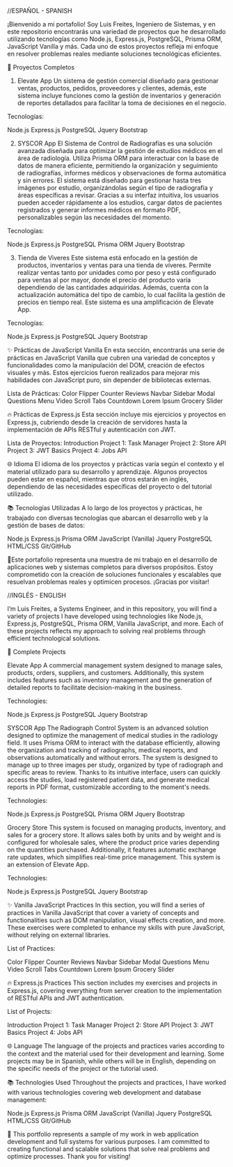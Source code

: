 //ESPAÑOL - SPANISH

¡Bienvenido a mi portafolio! Soy Luis Freites, Ingeniero de Sistemas, y en este repositorio encontrarás una variedad de proyectos que he desarrollado utilizando tecnologías como Node.js, Express.js, PostgreSQL, Prisma ORM, JavaScript Vanilla y más. Cada uno de estos proyectos refleja mi enfoque en resolver problemas reales mediante soluciones tecnológicas eficientes.

🚀 Proyectos Completos
1. Elevate App
Un sistema de gestión comercial diseñado para gestionar ventas, productos, pedidos, proveedores y clientes, además, este sistema incluye funciones como la gestión de inventarios y generación de reportes detallados para facilitar la toma de decisiones en el negocio.

Tecnologías:

Node.js
Express.js
PostgreSQL
Jquery
Bootstrap

2. SYSCOR App
El Sistema de Control de Radiografías es una solución avanzada diseñada para optimizar la gestión de estudios médicos en el área de radiología. Utiliza Prisma ORM para interactuar con la base de datos de manera eficiente, permitiendo la organización y seguimiento de radiografías, informes médicos y observaciones de forma automática y sin errores. El sistema está diseñado para gestionar hasta tres imágenes por estudio, organizándolas según el tipo de radiografía y áreas específicas a revisar. Gracias a su interfaz intuitiva, los usuarios pueden acceder rápidamente a los estudios, cargar datos de pacientes registrados y generar informes médicos en formato PDF, personalizables según las necesidades del momento.

Tecnologías:

Node.js
Express.js
PostgreSQL
Prisma ORM
Jquery
Bootstrap

3. Tienda de Viveres
Este sistema está enfocado en la gestión de productos, inventarios y ventas para una tienda de víveres. Permite realizar ventas tanto por unidades como por peso y está configurado para ventas al por mayor, donde el precio del producto varía dependiendo de las cantidades adquiridas. Además, cuenta con la actualización automática del tipo de cambio, lo cual facilita la gestión de precios en tiempo real. Este sistema es una amplificación de Elevate App.

Tecnologías:

Node.js
Express.js
PostgreSQL
Jquery
Bootstrap

✨ Prácticas de JavaScript Vanilla
En esta sección, encontrarás una serie de prácticas en JavaScript Vanilla que cubren una variedad de conceptos y funcionalidades como la manipulación del DOM, creación de efectos visuales y más. Estos ejercicios fueron realizados para mejorar mis habilidades con JavaScript puro, sin depender de bibliotecas externas.

Lista de Prácticas:
Color Flipper
Counter
Reviews
Navbar
Sidebar
Modal
Questions
Menu
Video
Scroll
Tabs
Countdown
Lorem Ipsum
Grocery
Slider

🔥 Prácticas de Express.js
Esta sección incluye mis ejercicios y proyectos en Express.js, cubriendo desde la creación de servidores hasta la implementación de APIs RESTful y autenticación con JWT.

Lista de Proyectos:
Introduction
Project 1: Task Manager
Project 2: Store API
Project 3: JWT Basics
Project 4: Jobs API

🌐 Idioma
El idioma de los proyectos y prácticas varía según el contexto y el material utilizado para su desarrollo y aprendizaje. Algunos proyectos pueden estar en español, mientras que otros estarán en inglés, dependiendo de las necesidades específicas del proyecto o del tutorial utilizado.

📚 Tecnologías Utilizadas
A lo largo de los proyectos y prácticas, he trabajado con diversas tecnologías que abarcan el desarrollo web y la gestión de bases de datos:

Node.js
Express.js
Prisma ORM
JavaScript (Vanilla)
Jquery
PostgreSQL
HTML/CSS
Git/GitHub

📌Este portafolio representa una muestra de mi trabajo en el desarrollo de aplicaciones web y sistemas completos para diversos propósitos. Estoy comprometido con la creación de soluciones funcionales y escalables que resuelvan problemas reales y optimicen procesos. ¡Gracias por visitar!

//INGLÉS - ENGLISH

I’m Luis Freites, a Systems Engineer, and in this repository, you will find a variety of projects I have developed using technologies like Node.js, Express.js, PostgreSQL, Prisma ORM, Vanilla JavaScript, and more. Each of these projects reflects my approach to solving real problems through efficient technological solutions.

🚀 Complete Projects

Elevate App
A commercial management system designed to manage sales, products, orders, suppliers, and customers. Additionally, this system includes features such as inventory management and the generation of detailed reports to facilitate decision-making in the business.

Technologies:

Node.js
Express.js
PostgreSQL
Jquery
Bootstrap

SYSCOR App
The Radiograph Control System is an advanced solution designed to optimize the management of medical studies in the radiology field. It uses Prisma ORM to interact with the database efficiently, allowing the organization and tracking of radiographs, medical reports, and observations automatically and without errors. The system is designed to manage up to three images per study, organized by type of radiograph and specific areas to review. Thanks to its intuitive interface, users can quickly access the studies, load registered patient data, and generate medical reports in PDF format, customizable according to the moment's needs.

Technologies:

Node.js
Express.js
PostgreSQL
Prisma ORM
Jquery
Bootstrap

Grocery Store
This system is focused on managing products, inventory, and sales for a grocery store. It allows sales both by units and by weight and is configured for wholesale sales, where the product price varies depending on the quantities purchased. Additionally, it features automatic exchange rate updates, which simplifies real-time price management. This system is an extension of Elevate App.

Technologies:

Node.js
Express.js
PostgreSQL
Jquery
Bootstrap

✨ Vanilla JavaScript Practices
In this section, you will find a series of practices in Vanilla JavaScript that cover a variety of concepts and functionalities such as DOM manipulation, visual effects creation, and more. These exercises were completed to enhance my skills with pure JavaScript, without relying on external libraries.

List of Practices:

Color Flipper
Counter
Reviews
Navbar
Sidebar
Modal
Questions
Menu
Video
Scroll
Tabs
Countdown
Lorem Ipsum
Grocery
Slider

🔥 Express.js Practices
This section includes my exercises and projects in Express.js, covering everything from server creation to the implementation of RESTful APIs and JWT authentication.

List of Projects:

Introduction
Project 1: Task Manager
Project 2: Store API
Project 3: JWT Basics
Project 4: Jobs API

🌐 Language
The language of the projects and practices varies according to the context and the material used for their development and learning. Some projects may be in Spanish, while others will be in English, depending on the specific needs of the project or the tutorial used.

📚 Technologies Used
Throughout the projects and practices, I have worked with various technologies covering web development and database management:

Node.js
Express.js
Prisma ORM
JavaScript (Vanilla)
Jquery
PostgreSQL
HTML/CSS
Git/GitHub

📌 This portfolio represents a sample of my work in web application development and full systems for various purposes. I am committed to creating functional and scalable solutions that solve real problems and optimize processes. Thank you for visiting!

